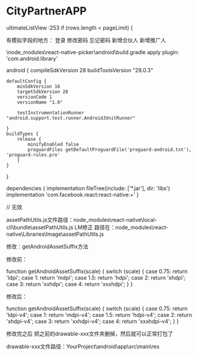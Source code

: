 # CityPartnerAPP

ultimateListView
:253    if (rows.length < pageLimit) {

有模拟字段的地方：
登录
修改密码
忘记密码
新增合伙人
新增推广人


\node_modules\react-native-picker\android\build.gradle
apply plugin: 'com.android.library'

android {
    compileSdkVersion 28
    buildToolsVersion "28.0.3"

    defaultConfig {
        minSdkVersion 16
        targetSdkVersion 28
        versionCode 1
        versionName "1.0"

        testInstrumentationRunner "android.support.test.runner.AndroidJUnitRunner"

    }
    buildTypes {
        release {
            minifyEnabled false
            proguardFiles getDefaultProguardFile('proguard-android.txt'), 'proguard-rules.pro'
        }
    }
}

dependencies {
    implementation fileTree(include: ['*.jar'], dir: 'libs')
    implementation 'com.facebook.react:react-native:+'
}












// 无效

assetPathUtils.js文件路径：node_modules\react-native\local-cli\bundle\assetPathUtils.js
LM修正 路径在：node_modules\react-native\Libraries\Image\assetPathUtils.js

修改：getAndroidAssetSuffix方法

修改前：

 function getAndroidAssetSuffix(scale) {
   switch (scale) {
    case 0.75: return 'ldpi';
    case 1: return 'mdpi';
    case 1.5: return 'hdpi';
    case 2: return 'xhdpi';
    case 3: return 'xxhdpi';
    case 4: return 'xxxhdpi';
   }
 }

修改后：

 function getAndroidAssetSuffix(scale) {
   switch (scale) {
     case 0.75: return 'ldpi-v4';
    case 1: return 'mdpi-v4';
    case 1.5: return 'hdpi-v4';
    case 2: return 'xhdpi-v4';
    case 3: return 'xxhdpi-v4';
    case 4: return 'xxxhdpi-v4';
   }
 }

修改完之后 把之前的drawable-xxx文件夹删掉，然后就可以正常打包了

drawable-xxx文件路径：YourProject\android\app\src\main\res